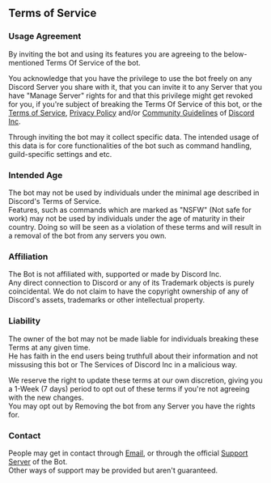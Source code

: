 ## Terms of Service

### Usage Agreement

By inviting the bot and using its features you are agreeing to the below-mentioned Terms Of Service of the bot.

You acknowledge that you have the privilege to use the bot freely on any Discord Server you share with it, that you can invite it to any Server that you have "Manage Server" rights for and that this privilege might get revoked for you, if you're subject of breaking the Terms Of Service of this bot, or the [Terms of Service](https://discord.com/terms),  [Privacy Policy](https://discord.com/privacy)  and/or  [Community Guidelines](https://discord.com/guidelines)  of  [Discord Inc](https://discord.com/).

Through inviting the bot may it collect specific data.
The intended usage of this data is for core functionalities of the bot such as command handling, guild-specific settings and etc.

### Intended Age

The bot may not be used by individuals under the minimal age described in Discord's Terms of Service.  
Features, such as commands which are marked as "NSFW" (Not safe for work) may not be used by individuals under the age of maturity in their country. Doing so will be seen as a violation of these terms and will result in a removal of the bot from any servers you own.

### Affiliation

The Bot is not affiliated with, supported or made by Discord Inc.  
Any direct connection to Discord or any of its Trademark objects is purely coincidental. We do not claim to have the copyright ownership of any of Discord's assets, trademarks or other intellectual property.

### Liability

The owner of the bot may not be made liable for individuals breaking these Terms at any given time.  
He has faith in the end users being truthfull about their information and not missusing this bot or The Services of Discord Inc in a malicious way.

We reserve the right to update these terms at our own discretion, giving you a 1-Week (7 days) period to opt out of these terms if you're not agreeing with the new changes.  
You may opt out by Removing the bot from any Server you have the rights for.

### Contact

People may get in contact through [Email](mailto:Contact@hesamtvs.tk), or through the official  [Support Server](https://discord.gg/ASkSCcTbe2)  of the Bot.  
Other ways of support may be provided but aren't guaranteed.